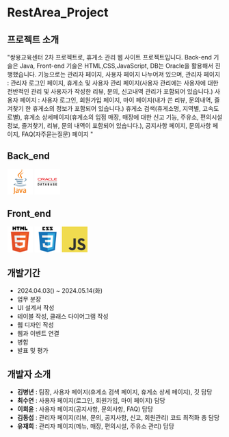 # RestArea_Project

## 프로젝트 소개
"쌍용교육센터 2차 프로젝트로, 휴게소 관리 웹 사이트 프로젝트입니다. Back-end 기술은 Java, Front-end 기술은 HTML,CSS,JavaScript, DB는 Oracle을 활용해서 진행했습니다.
기능으로는 관리자 페이지, 사용자 페이지 나누어져 있으며, 
관리자 페이지 : 관리자 로그인 페이지, 휴게소 및 사용자 관리 페이지(사용자 관리에는 사용자에 대한 전반적인 관리 및 사용자가 작성한 리뷰, 문의, 신고내역 관리가 포함되어 있습니다.)
사용자 페이지 : 사용자 로그인, 회원가입 페이지, 마이 페이지(내가 쓴 리뷰, 문의내역, 즐겨찾기 한 휴게소의 정보가 포함되어 있습니다.) 
휴게소 검색(휴게소명, 지역별, 고속도로별), 휴게소 상세페이지(휴게소의 입점 매장, 매장에 대한 신고 기능, 주유소, 편의시설 정보, 즐겨찾기, 리뷰, 문의 내역이 포함되어 있습니다.),
공지사항 페이지, 문의사항 페이지, FAQ(자주묻는질문) 페이지
"

## Back_end
<code><img height="60" src =https://github.com/github/explore/blob/main/topics/java/java.png></code>
<code><img height="60" src =https://github.com/github/explore/blob/main/topics/oracle-database/oracle-database.png></code>

## Front_end
<code><img height="60" src =https://github.com/github/explore/blob/main/topics/html/html.png></code>
<code><img height="60" src=https://github.com/github/explore/blob/main/topics/css/css.png></code>
<code><img height="60" src=https://github.com/github/explore/blob/main/topics/javascript/javascript.png></code>


## 개발기간
- 2024.04.03() ~ 2024.05.14(화)
- 업무 분장
- UI 설계서 작성
- 테이블 작성, 클래스 다이어그램 작성
- 웹 디자인 작성
- 웹과 이벤트 연결
- 병합
- 발표 및 평가

## 개발자 소개
- **김병년** : 팀장, 사용자 페이지(휴게소 검색 페이지, 휴게소 상세 페이지), 깃 담당
- **최수연** : 사용자 페이지(로그인, 회원가입, 마이 페이지) 담당
- **이희윤** : 사용자 페이지(공지사항, 문의사항, FAQ) 담당
- **김동섭** : 관리자 페이지(리뷰, 문의, 공지사항, 신고, 회원관리) 코드 최적화 총 담당
- **유재희** : 관리자 페이지(메뉴, 매장, 편의시설, 주유소 관리) 담당
